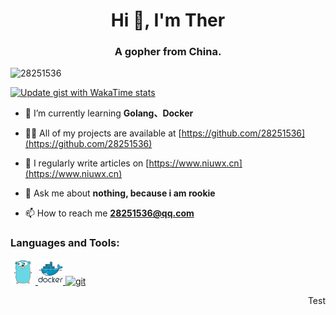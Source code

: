 <h1 align="center">Hi 👋, I'm Ther</h1>
<h3 align="center">A gopher from China.</h3>

<p align="left"> <img src="https://komarev.com/ghpvc/?username=28251536&label=Profile%20views&color=0e75b6&style=flat" alt="28251536" /> </p>

[![Update gist with WakaTime stats](https://github.com/28251536/waka-box/actions/workflows/schedule.yml/badge.svg)](https://github.com/28251536/waka-box/actions/workflows/schedule.yml)

- 🌱 I’m currently learning **Golang、Docker**

- 👨‍💻 All of my projects are available at [https://github.com/28251536](https://github.com/28251536)

- 📝 I regularly write articles on [https://www.niuwx.cn](https://www.niuwx.cn)

- 💬 Ask me about **nothing, because i am rookie**

- 📫 How to reach me **28251536@qq.com**


<h3 align="left">Languages and Tools:</h3>
<p align="left"> 
<a href="https://golang.org" target="_blank"> <img src="https://raw.githubusercontent.com/devicons/devicon/master/icons/go/go-original.svg" alt="go" width="40" height="40"/> </a>
<a href="https://www.docker.com/" target="_blank"> <img src="https://raw.githubusercontent.com/devicons/devicon/master/icons/docker/docker-original-wordmark.svg" alt="docker" width="40" height="40"/> </a> 
<a href="https://git-scm.com/" target="_blank"> <img src="https://www.vectorlogo.zone/logos/git-scm/git-scm-icon.svg" alt="git" width="40" height="40"/> </a> </p>

<p align="right"> Test </p>
